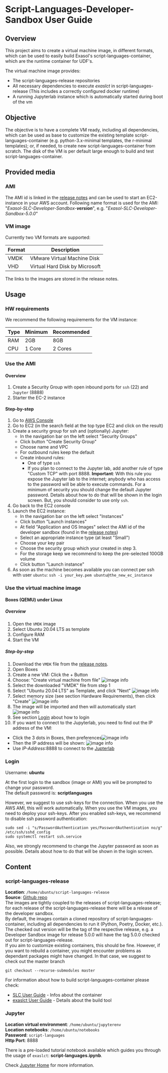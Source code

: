# Script-Languages-Developer-Sandbox User Guide

## Overview

This project aims to create a virtual machine image, in different formats, which can be used to easily build Exasol's script-languages-container, which are the runtime container for UDF's.

The virtual machine image provides:
* The script-languages-release repositories
* All necessary dependencies to execute _exaslct_ in script-languages-release (This includes a correctly configured docker runtime)
* A running Jupyterlab instance which is automatically started during boot of the vm

## Objective

The objective is to have a complete VM ready, including all dependencies, which can be used as base to customize the existing template script-languages-container (e.g. python-3.x-minimal templates, the r-minimal templates); or, if needed, to create new script-languages-container from scratch.
The disk of the VM is per default large enough to build and test script-languages-container.

## Provided media

### AMI

The AMI id is linked in the [release notes](https://github.com/exasol/script-languages-developer-sandbox/releases/latest) and can be used to start an EC2-instance in your AWS account.
Following name format is used for the AMI: "_Exasol-SLC-Developer-Sandbox-**version**_", e.g. "_Exasol-SLC-Developer-Sandbox-5.0.0_"

### VM image

Currently two VM formats are supported:

| Format      | Description                       |
| ----------- | --------------------------------- |
| VMDK        | VMware Virtual Machine Disk       |
| VHD         | Virtual Hard Disk by Microsoft    |

The links to the images are stored in the release notes.  

## Usage

### HW requirements

We recommend the following requirements for the VM instance:

| Type | Minimum | Recommended |
|------|---------|-------------|
| RAM  | 2GB     | 8GB         |
| CPU  | 1 Core  | 2 Cores     |

### Use the AMI

#### Overview

1. Create a Security Group with open inbound ports for `ssh` (22) and `Jupyter` (8888)
2. Starter the EC-2 instance

#### Step-by-step

1. Go to [AWS Console](https://aws.amazon.com/console/)
2. Go to EC2 (in the search field at the top type EC2 and click on the result)
3. Create a security group for ssh and (optionally) Jupyter:
    - In the navigation bar on the left select "Security Groups"
    - Click button "Create Security Group"
    - Choose name and VPC
    - For outbound rules keep the default
    - Create  inbound rules: 
      - One of type `ssh`
      - If you plan to connect to the Jupyter lab, add another rule of type "Custom TCP" with port 8888. **Important**: With this rule you expose the Jupyter lab to the internet; anybody who has access to the password will be able to execute commands. For a minimum of security you should change the default Jupyter password. Details about how to do that will be shown in the login screen. But, you should consider to use only `ssh`.
 4. Go back to the EC2 console
 5. Launch the EC2 instance:
     - In the navigation bar on the left select "Instances"
     - Click button "Launch instances"
     - At field "Application and OS Images" select the AMI id of the developer sandbox (found in the [release notes](https://github.com/exasol/script-languages-developer-sandbox/releases/latest))
     - Select an appropriate instance type (at least "Small")
     - Choose your key pair
     - Choose the security group which your created in step 3.
     - For the storage keep we recommend to keep the pre-selected 100GB volume
     - Click button "Launch instance"
6. As soon as the machine becomes available you can connect per ssh with user `ubuntu`: `ssh -i your_key.pem ubuntu@the_new_ec_instance`

### Use the virtual machine image

#### Boxes (QEMU) under Linux

##### Overview

1. Open the `VMDK` image
2. Select Ubuntu 20.04 LTS as template
3. Configure RAM
4. Start the VM

##### Step-by-step

1. Download the `VMDK` file from the [release notes](https://github.com/exasol/script-languages-developer-sandbox/releases/latest).
2. Open Boxes
3. Create a new VM: Click the + Button
4. Choose: "Create virtual machine from file"
![image info](./img/tutorial-screenshot-create-img.png)
5. Select the downloaded "VMDK" file from step 1
6. Select "Ubuntu 20.04 LTS" as Template, and click "Next"
![image info](./img/tutorial-screenshot-select-template.png)
7. Select memory size (see section Hardware Requirements), then click "Create"
![image info](./img/tutorial-screenshot-select-resources.png)
8. The image will be imported and then will automatically start
![image info](./img/tutorial-screenshot-importing.png)
9. See section [Login](#Login) about how to login
10. If you want to connect to the Jupyterlab, you need to find out the IP address of the VM:
- Click the 3 dots in Boxes, then preferences![image info](./img/tutorial-screenshot-open-preferences.png)
- Then the IP address will be shown: ![image info](./img/tutorial-screenshot-show-ip.png)
- Use _IP-Address_:8888 to connect to the [Jupterlab](#Jupyter) 

### Login

Username: **ubuntu**

At the first login to the sandbox (image or AMI) you will be prompted to change your password.  
The default password is: **scriptlanguages**

However, we suggest to use ssh-keys for the connection. When you use the AWS AMI, this will work automatically. When you use the VM images, you need to deploy your ssh-keys. After you enabled ssh-keys, we recommend to disable ssh password authentication:
```shell
sudo sed -i "s/PasswordAuthentication yes/PasswordAuthentication no/g" /etc/ssh/sshd_config
sudo systemctl restart ssh.service
```

Also, we strongly recommend to change the Jupyter password as soon as possible. Details about how to do that will be shown in the login screen.

## Content

### script-languages-release

**Location**: `/home/ubuntu/script-languages-release`  
**Source**: [Github repo](https://github.com/exasol/script-languages-release)  
The images are tightly coupled to the releases of script-languages-release; for each release of the script-languages-release there will be a release of the developer sandbox.  
By default, the images contain a cloned repository of script-languages-container, including all dependencies to run it (Python, Poetry, Docker, etc.). The checked out version will be the tag of the respective release, e.g. a Developer Sandbox image for release 5.0.0 will have the tag 5.0.0 checked out for script-languages-release.  
If you aim to customize existing containers, this should be fine. However, if you want to rebuild a container, you might encounter problems as dependant packages might have changed. In that case, we suggest to check out the master branch
```shell
git checkout --recurse-submodules master
```

For information about how to build script-languages-container please check:
- [SLC User Guide](https://github.com/exasol/script-languages-release/blob/master/doc/user_guide/user_guide.md) - Infos about the container
- [exaslct User Guide](https://github.com/exasol/script-languages-container-tool/blob/main/doc/user_guide/user_guide.md) - Details about the build tool

### Jupyter

**Location virtual environment**: `/home/ubuntu/jupyterenv`  
**Location notebooks**: `/home/ubuntu/notebooks`  
**Password**: `script-languages`  
**Http Port**: 8888  

There is a pre-loaded tutorial notebook available which guides you through the usage of `exaslct`:  __script-languages.ipynb__.

Check [Jupyter Home](https://jupyter.org/) for more information.
